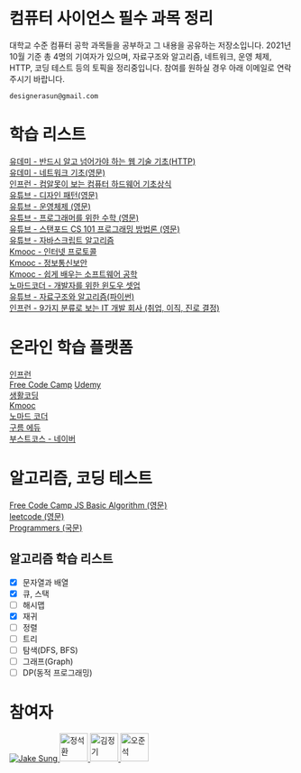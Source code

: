 # 컴퓨터 사이언스 필수 과목 정리
대학교 수준 컴퓨터 공학 과목들을 공부하고 그 내용을 공유하는 저장소입니다. 2021년 10월 기준 총 4명의 기여자가 있으며, 자료구조와 알고리즘, 네트워크, 운영 체제, HTTP, 코딩 테스트 등의 토픽을 정리중입니다. 참여를 원하실 경우 아래 이메일로 연락주시기 바랍니다. 

```
designerasun@gmail.com
```

# 학습 리스트
[유데미 - 반드시 알고 넘어가야 하는 웹 기술 기초(HTTP)](https://www.udemy.com/course/web-technology-fundamentals/) <br/>
[유데미 - 네트워크 기초(영문)](https://www.udemy.com/course/networking-concepts-for-beginners/learn/lecture/6060530?start=15#overview) <br/>
[인프런 - 컴알못이 보는 컴퓨터 하드웨어 기초상식](https://www.inflearn.com/course/%EC%BB%B4%ED%93%A8%ED%84%B0-%ED%95%98%EB%93%9C%EC%9B%A8%EC%96%B4-%EA%B8%B0%EC%B4%88%EC%83%81%EC%8B%9D/dashboard) <br/>
[유튜브 - 디자인 패턴(영문)](https://youtube.com/playlist?list=PLZlA0Gpn_vH_CthENcPCM0Dww6a5XYC7f) <br/> 
[유튜브 - 운영체제 (영문)](https://youtu.be/VjPgYcQqqN0) <br/>
[유튜브 - 프로그래머를 위한 수학 (영문)](https://youtube.com/playlist?list=PLWKjhJtqVAbndUuYBE5sVViMIvyzp_dB1)<br/>
[유튜브 - 스탠포드 CS 101 프로그래밍 방법론 (영문)](https://youtu.be/KkMDCCdjyW8)<br/>
[유튜브 - 자바스크립트 알고리즘](https://youtube.com/playlist?list=PLn2ipk-jqgZiAHiA70hOxAj8RMUeqYNK3)<br/>
[Kmooc - 인터넷 프로토콜](http://www.kmooc.kr/courses/course-v1:AYUk+AYUK_IP_01+2020_T2/course/)<br/>
[Kmooc - 정보통신보안](http://www.kmooc.kr/courses/course-v1:ANU+ANU01+2020_T3/course/)<br/>
[Kmooc - 쉽게 배우는 소프트웨어 공학](http://www.kmooc.kr/courses/course-v1:KONGJUk+FD_KNU03+2021_01/course/)<br/>
[노마드코더 - 개발자를 위한 윈도우 셋업](https://nomadcoders.co/windows-setup-for-developers/lobby)<br/>
[유튜브 - 자료구조와 알고리즘(파이썬)](https://www.youtube.com/c/ChanSuShin/featured) <br/>
[인프런 - 9가지 분류로 보는 IT 개발 회사 (취업, 이직, 진로 결정)](https://www.inflearn.com/course/9%EA%B0%80%EC%A7%80-it-%ED%9A%8C%EC%82%AC/dashboard) <br/>

# 온라인 학습 플랫폼
[인프런](https://www.inflearn.com/) <br/>
[Free Code Camp](https://www.freecodecamp.org/learn)
[Udemy](https://www.udemy.com/) <br/>
[생활코딩](https://opentutorials.org/course/1) <br/>
[Kmooc](http://www.kmooc.kr/) <br/>
[노마드 코더](https://nomadcoders.co/) <br/>
[구름 에듀](https://edu.goorm.io/) <br/>
[부스트코스 - 네이버](https://www.boostcourse.org/opencourse)

# 알고리즘, 코딩 테스트
[Free Code Camp JS Basic Algorithm (영문)](https://www.freecodecamp.org/learn/javascript-algorithms-and-data-structures/basic-algorithm-scripting/convert-celsius-to-fahrenheit) <br/>
[leetcode (영문)](https://leetcode.com/problemset/all/) <br/>
[Programmers (국문)](https://programmers.co.kr/learn/challenges) <br/>

## 알고리즘 학습 리스트
- [X] 문자열과 배열
- [X] 큐, 스택
- [ ] 해시맵
- [X] 재귀
- [ ] 정렬
- [ ] 트리
- [ ] 탐색(DFS, BFS)
- [ ] 그래프(Graph)
- [ ] DP(동적 프로그래밍)

# 참여자
<a href="https://github.com/developerasun">
<img src="https://github.com/developerasun.png?size=50" alt="Jake Sung"/>
</a>

<a href="https://github.com/jshhhhh">
<img src="https://github.com/jshhhhh.png" width=50px height=50px alt="정석환"/>
</a>

<a href="https://github.com/omago123">
<img src="https://github.com/omago123.png" width=50px height=50px alt="김정기"/>
</a>

<a href="https://github.com/oh971021">
<img src="https://github.com/oh971021.png" width=50px height=50px alt="오준석"/>
</a>
